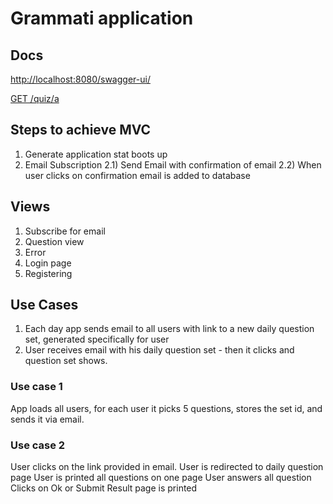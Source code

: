 # Grammati application

## Docs
[http://localhost:8080/swagger-ui/](http://localhost:8080/swagger-ui/)

[GET /quiz/a](http://localhost:8080/quiz/a)

## Steps to achieve MVC

1) Generate application stat boots up
2) Email Subscription
    2.1) Send Email with confirmation of email
    2.2) When user clicks on confirmation email is added to database
    
## Views
1. Subscribe for email
2. Question view
3. Error
4. Login page
5. Registering

## Use Cases

1. Each day app sends email to all users with link to a new daily question set, generated specifically for user
2. User receives email with his daily question set - then it clicks and question set shows.

### Use case 1
App loads all users, for each user it picks 5 questions, stores the set id, and sends it via email.

### Use case 2
User clicks on the link provided in email.
User is redirected to daily question page
User is printed all questions on one page
User answers all question
Clicks on Ok or Submit
Result page is printed
